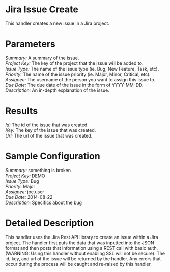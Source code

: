 Jira Issue Create
======
This handler creates a new issue in a Jira project.  

Parameters
=====
*Summary:*
    A summary of the issue.  
*Project Key:*
    The key of the project that the issue will be added to.  
*Issue Type:*
  The name of the issue type (ie. Bug, New Feature, Task, etc).  
*Priority:*
  The name of the issue priority (ie. Major, Minor, Critical, etc).  
*Assignee:*
  The username of the person you want to assign this issue to.  
*Due Date:*
  The due date of the issue in the form of YYYY-MM-DD.  
*Description:*
  An in-depth explanation of the issue.  

Results
=====
*Id:*
  The id of the issue that was created.  
*Key:*
  The key of the issue that was created.  
*Url:*
  The url of the issue that was created.  

Sample Configuration
=====
*Summary:*                   something is broken  
*Project Key:*               DEMO  
*Issue Type:*                Bug  
*Priority:*                  Major  
*Assignee:*                  joe.user  
*Due Date:*                  2014-08-22  
*Description:*               Specifics about the bug  

Detailed Description
=====
This handler uses the Jira Rest API library to create an issue within a Jira project. The handler first puts the data that was inputted into the JSON format and then posts that information using a REST call with basic auth. (WARNING: Using this handler without enabling SSL will not be secure). The id, key, and url of the issue will be returned by the handler. Any errors that occur during the process will be caught and re-raised by this handler.
